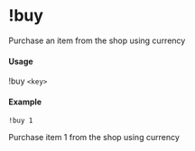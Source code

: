 # !buy
Purchase an item from the shop using currency

#### Usage
!buy `<key>`

#### Example
    !buy 1

Purchase item 1 from the shop using currency
